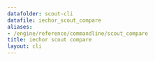 ```yaml
---
datafolder: scout-cli
datafile: iechor_scout_compare
aliases:
- /engine/reference/commandline/scout_compare
title: iechor scout compare
layout: cli
---
```


<!--
This page is automatically generated from iEchor's source code. If you want to
suggest a change to the text that appears here, open a ticket in the source
repository on GitHub:

https://github.com/iechor/scout-cli
-->
